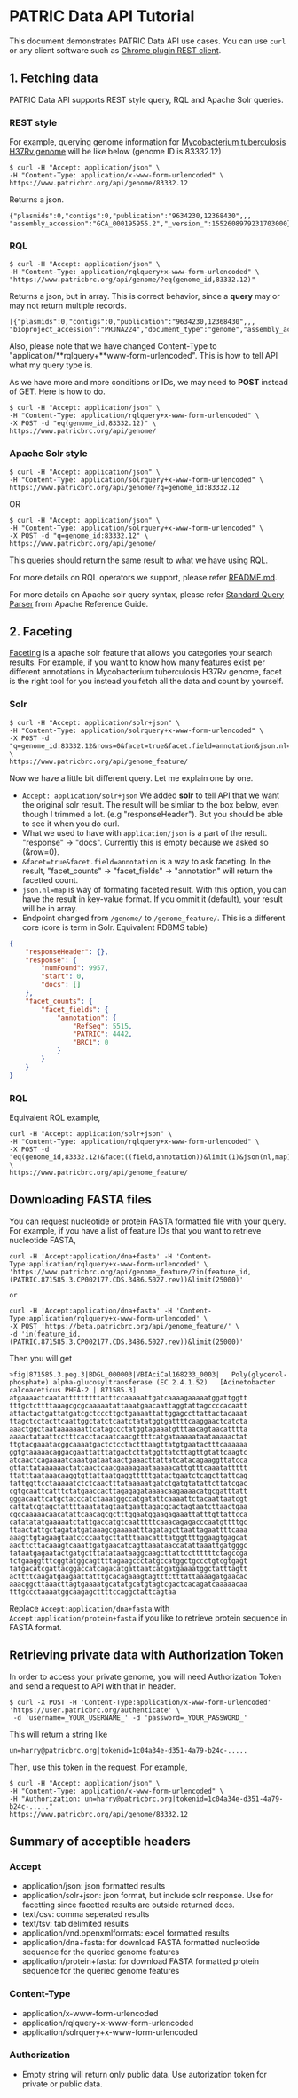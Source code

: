 # PATRIC Data API Tutorial

This document demonstrates PATRIC Data API use cases. You can use `curl` or any client software such as [Chrome plugin REST client](https://chrome.google.com/webstore/detail/advanced-rest-client/hgmloofddffdnphfgcellkdfbfbjeloo).



## 1. Fetching data

PATRIC Data API supports REST style query, RQL and Apache Solr queries.

### REST style

For example, querying genome information for [Mycobacterium tuberculosis H37Rv genome](https://www.patricbrc.org/view/Genome/83332.12) will be like below (genome ID is 83332.12)

```
$ curl -H "Accept: application/json" \
-H "Content-Type: application/x-www-form-urlencoded" \
https://www.patricbrc.org/api/genome/83332.12
```

Returns a json.

```
{"plasmids":0,"contigs":0,"publication":"9634230,12368430",,,
"assembly_accession":"GCA_000195955.2","_version_":1552608979231703000}
```

### RQL

```
$ curl -H "Accept: application/json" \
-H "Content-Type: application/rqlquery+x-www-form-urlencoded" \
"https://www.patricbrc.org/api/genome/?eq(genome_id,83332.12)"
```

Returns a json, but in array. This is correct behavior, since a **query** may or may not return multiple records.

```
[{"plasmids":0,"contigs":0,"publication":"9634230,12368430",,,
"bioproject_accession":"PRJNA224","document_type":"genome","assembly_accession":"GCA_000195955.2"}]
```

Also, please note that we have changed Content-Type to "application/**rqlquery+**www-form-urlencoded". This is how to tell API what my query type is.

As we have more and more conditions or IDs, we may need to **POST** instead of GET. Here is how to do.

```
$ curl -H "Accept: application/json" \
-H "Content-Type: application/rqlquery+x-www-form-urlencoded" \
-X POST -d "eq(genome_id,83332.12)" \
https://www.patricbrc.org/api/genome/
```

### Apache Solr style

```
$ curl -H "Accept: application/json" \
-H "Content-Type: application/solrquery+x-www-form-urlencoded" \
https://www.patricbrc.org/api/genome/?q=genome_id:83332.12
```

OR

```
$ curl -H "Accept: application/json" \
-H "Content-Type: application/solrquery+x-www-form-urlencoded" \
-X POST -d "q=genome_id:83332.12" \
https://www.patricbrc.org/api/genome/
```

This queries should return the same result to what we have using RQL.

For more details on RQL operators we support, please refer [README.md](https://github.com/PATRIC3/p3_api/blob/master/README.md). 

For more details on Apache solr query syntax, please refer [Standard Query Parser](https://cwiki.apache.org/confluence/display/solr/The+Standard+Query+Parser) from Apache Reference Guide.



## 2. Faceting

[Faceting](https://cwiki.apache.org/confluence/display/solr/Faceting) is a apache solr feature that allows you categories your search results. For example, if you want to know how many features exist per different annotations in Mycobacterium tuberculosis H37Rv genome, facet is the right tool for you instead you fetch all the data and count by yourself.

### Solr

```
$ curl -H "Accept: application/solr+json" \
-H "Content-Type: application/solrquery+x-www-form-urlencoded" \
-X POST -d "q=genome_id:83332.12&rows=0&facet=true&facet.field=annotation&json.nl=map" \
https://www.patricbrc.org/api/genome_feature/
```

Now we have a little bit different query. Let me explain one by one.

* `Accept: application/solr+json` We added **solr** to tell API that we want the original solr result. The result will be simliar to the box below, even though I trimmed a lot. (e.g  "responseHeader"). But you should be able to see it when you do curl.
* What we used to have with `application/json` is a part of the result. "response" -> "docs". Currently this is empty because we asked so (&row=0).
* `&facet=true&facet.field=annotation` is a way to ask faceting. In the result, "facet_counts" -> "facet_fields" -> "annotation" will return the facetted count.
* `json.nl=map` is way of formating faceted result. With this option, you can have the result in key-value format. If you ommit it (default), your result will be in array. 
* Endpoint changed from `/genome/` to `/genome_feature/`. This is a different core (core is term in Solr. Equivalent RDBMS table)

```json
{
    "responseHeader": {},
    "response": {
        "numFound": 9957,
        "start": 0,
        "docs": []
    },
    "facet_counts": {
        "facet_fields": {
            "annotation": {
                "RefSeq": 5515,
                "PATRIC": 4442,
                "BRC1": 0
            }
        }
    }
}
```

### RQL

Equivalent RQL example,

```
curl -H "Accept: application/solr+json" \
-H "Content-Type: application/rqlquery+x-www-form-urlencoded" \
-X POST -d "eq(genome_id,83332.12)&facet((field,annotation))&limit(1)&json(nl,map)" \
https://www.patricbrc.org/api/genome_feature/
```

## Downloading FASTA files
You can request nucleotide or protein FASTA formatted file with your query. For example, if you have a list of feature IDs that you want to retrieve nucleotide FASTA,
```
curl -H 'Accept:application/dna+fasta' -H 'Content-Type:application/rqlquery+x-www-form-urlencoded' \
'https://www.patricbrc.org/api/genome_feature/?in(feature_id,(PATRIC.871585.3.CP002177.CDS.3486.5027.rev))&limit(25000)'

or

curl -H 'Accept:application/dna+fasta' -H 'Content-Type:application/rqlquery+x-www-form-urlencoded' \
-X POST 'https://beta.patricbrc.org/api/genome_feature/' \
-d 'in(feature_id,(PATRIC.871585.3.CP002177.CDS.3486.5027.rev))&limit(25000)'
```
Then you will get
```
>fig|871585.3.peg.3|BDGL_000003|VBIAciCal168233_0003|   Poly(glycerol-phosphate) alpha-glucosyltransferase (EC 2.4.1.52)   [Acinetobacter calcoaceticus PHEA-2 | 871585.3]
atgaaaactcaatatttttttttatttccaaaaattgatcaaaagaaaaatggattggtt
tttgctcttttaaagcgcgcaaaaatattaaatgaacaattaggtattagccccacaatt
attactactgattatgatcgctcccttgctgaaaattattggagccttattactacaaat
ttagctcctacttcaattggctatctcaatctatatggtgattttcaaggaactcatcta
aaactggctaataaaaaaattcatagccctatggtagaaatgtttaacagtaacatttta
aaaactataattcctttcacctacaatcaacgttttcatgataaaaataataaaaactat
ttgtacgaaatacggcaaaatgactctcctactttaagttatgtgaatactttcaaaaaa
ggtgtaaaaacaggacgaattatttatgactcttatggttatcttagttgtattcaagtc
atcaactcagaaaatcaaatgataataactgaaacttattatcatacagaaggttatcca
gttattataaaaaactatcaactcaacgaaaagaataaaaacattgtttcaaatattttt
ttatttaataaacaaggtgttattaatgaggtttttgatactgaatctcagcttattcag
tattggttcctaaaaatctctcaactttataaaaatgatctgatgtatattcttatcgac
cgtgcaattcatttctatgaaccacttagagagataaaacaagaaaacatgcgatttatt
gggacaattcatgctacccatctaaatggccatgatattcaaaattctacaattaatcgt
cattatcgtagctattttaaatatagtaatgaattagacgcactagtaatcttaactgaa
cgccaaaaacaacatattcaacagcgctttggaatggaagagaaattatttgttattcca
catatatatgaaaaatctattgaccatgtcaatttttcaaacagagacccaatgttttgc
ttaactattgctagatatgataaagcgaaaaatttagatagcttaattagaattttcaaa
aaagttgtagaagtaatccccaatgcttatttaaacatttatggttttggaagtgagcat
aacttcttacaaagtcaaattgatgaacatcagttaaataaccatattaaattgatgggc
tataatgagaatactgatgctttatataataaggcaagcttattccttttttctagccga
tctgaaggtttcggtatggcagttttagaagccctatgccatggctgccctgtcgtgagt
tatgacatcgattacggaccatcagacatgattaatcatgatgaaaatggctatttagtt
acttttcaagatgaagaattatttgcacagaaagtagtttctttattaaaagatgaacac
aaacggcttaaacttagtgaaaatgcatatgcatgtagtcgactcacagatcaaaaacaa
tttgccctaaaatggcaagagcttttccaggctattcagtaa
```

Replace `Accept:application/dna+fasta` with `Accept:application/protein+fasta` if you like to retrieve protein sequence in FASTA format.

## Retrieving private data with Authorization Token
In order to access your private genome, you will need Authorization Token and send a request to API with that in header. 

```
$ curl -X POST -H 'Content-Type:application/x-www-form-urlencoded' 'https://user.patricbrc.org/authenticate' \
 -d 'username=_YOUR_USERNAME_' -d 'password=_YOUR_PASSWORD_'
```

This will return a string like
```
un=harry@patricbrc.org|tokenid=1c04a34e-d351-4a79-b24c-.....
```

Then, use this token in the request. For example,
```
$ curl -H "Accept: application/json" \
-H "Content-Type: application/x-www-form-urlencoded" \
-H "Authorization: un=harry@patricbrc.org|tokenid=1c04a34e-d351-4a79-b24c-....."
https://www.patricbrc.org/api/genome/83332.12

```

## Summary of acceptible headers

### Accept
- application/json: json formatted results
- application/solr+json: json format, but include solr response. Use for facetting since facetted results are outside returned docs.
- text/csv: comma seperated results
- text/tsv: tab delimited results
- application/vnd.openxmlformats: excel formatted results
- application/dna+fasta: for download FASTA formatted nucleotide sequence for the queried genome features
- application/protein+fasta: for download FASTA formatted protein sequence for the queried genome features

### Content-Type
- application/x-www-form-urlencoded
- application/rqlquery+x-www-form-urlencoded
- application/solrquery+x-www-form-urlencoded

### Authorization
- Empty string will return only public data. Use autorization token for private or public data.

